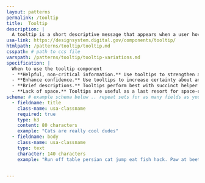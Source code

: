 ```yaml
---
layout: patterns
permalink: /tooltip
title:  Tooltip
description: |
  A tooltip is a short descriptive message that appears when a user hovers or focuses on an element.
usa-link: https://designsystem.digital.gov/components/tooltip/
htmlpath: /patterns/tooltip/tooltip.md
csspath: # path to ccs file
varspath: /patterns/tooltip/tooltip-variations.md
specification: |
  When to use the tooltip component
  - **Helpful, non-critical information.** Use tooltips to strengthen an existing message.
  - **Enhance confidence.** Use tooltips to increase certainty about an interaction.
  - **Brief descriptions.** Tooltips perform best with succinct helper text.
  - **Lack of space.** Tooltips are useful as a last resort for space-constrained UI. Explore other options for keeping content visible without a tooltip.
schema: # example schema below .. repeat sets for as many fields as you have
  - fieldname: title
    class-name: usa-classname
    required: true
    type: h3
    content: 80 characters
    example: "Cats are really cool dudes"
  - fieldname: body
    class-name: usa-classname
    type: text
    character: 140 characters
    example: "Run off table persian cat jump eat fish hack. Paw at beetle and eat it before it gets away demand"


---
```

<!--- if extra information is needed for this pattern, write here in Markdown. -->
<!--- to learn markdown format go to https://docs.github.com/en/github/writing-on-github/basic-writing-and-formatting-syntax -->


